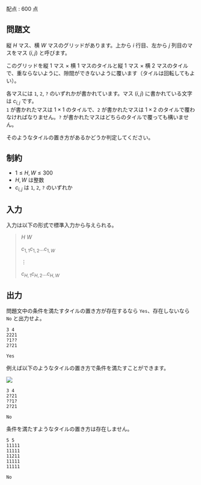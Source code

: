 配点 : $600$ 点

## 問題文

縦 $H$ マス、横 $W$ マスのグリッドがあります。上から $i$ 行目、左から $j$ 列目のマスをマス $(i,j)$ と呼びます。

このグリッドを縦 $1$ マス $\times$ 横 $1$ マスのタイルと縦 $1$ マス $\times$ 横 $2$ マスのタイルで、重ならないように、隙間ができないように覆います（タイルは回転してもよい）。

各マスには `1`, `2`, `?` のいずれかが書かれています。マス $(i,j)$ に書かれている文字は $c_{i,j}$ です。<br>
`1` が書かれたマスは $1\times 1$ のタイルで、`2` が書かれたマスは $1\times 2$ のタイルで覆わなければなりません。`?` が書かれたマスはどちらのタイルで覆っても構いません。

そのようなタイルの置き方があるかどうか判定してください。

## 制約

- $1 \leq H,W \leq 300$
- $H,W$ は整数
- $c_{i,j}$ は `1`, `2`, `?` のいずれか

## 入力

入力は以下の形式で標準入力から与えられる。

> $H$ $W$
> 
> $c_{1,1}c_{1,2}\ldots c_{1,W}$
> 
> $\vdots$
> 
> $c_{H,1}c_{H,2}\ldots c_{H,W}$

## 出力

問題文中の条件を満たすタイルの置き方が存在するなら `Yes`、存在しないなら `No` と出力せよ。

```input1
3 4
2221
?1??
2?21
```

```output1
Yes
```

例えば以下のようなタイルの置き方で条件を満たすことができます。

![](https://img.atcoder.jp/abc285/d984ec33355bac05ecebc41076d9a8df.png)

```input2
3 4
2?21
??1?
2?21
```

```output2
No
```

条件を満たすようなタイルの置き方は存在しません。

```input3
5 5
11111
11111
11211
11111
11111
```

```output3
No
```